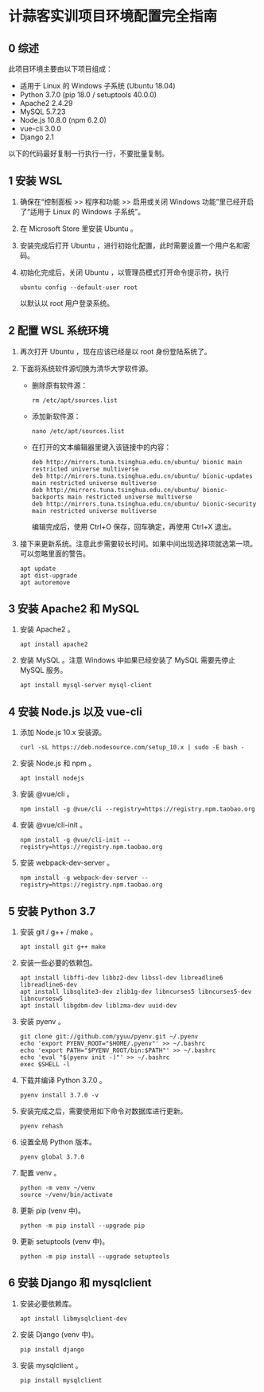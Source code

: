 # 计蒜客实训项目环境配置完全指南

## 0 综述

此项目环境主要由以下项目组成：
- 适用于 Linux 的 Windows 子系统 (Ubuntu 18.04)
- Python 3.7.0 (pip 18.0 / setuptools 40.0.0)
- Apache2 2.4.29
- MySQL 5.7.23
- Node.js 10.8.0 (npm 6.2.0)
- vue-cli 3.0.0
- Django 2.1

以下的代码最好复制一行执行一行，不要批量复制。

## 1 安装 WSL

1. 确保在“控制面板 >> 程序和功能 >> 启用或关闭 Windows 功能”里已经开启了“适用于 Linux 的 Windows 子系统”。

2. 在 Microsoft Store 里安装 Ubuntu 。

3. 安装完成后打开 Ubuntu ，进行初始化配置，此时需要设置一个用户名和密码。

4. 初始化完成后，关闭 Ubuntu ，以管理员模式打开命令提示符，执行

    ```
    ubuntu config --default-user root
    ```

    以默认以 root 用户登录系统。

## 2 配置 WSL 系统环境

1. 再次打开 Ubuntu ，现在应该已经是以 root 身份登陆系统了。

2. 下面将系统软件源切换为清华大学软件源。

    - 删除原有软件源：

        ```
        rm /etc/apt/sources.list
        ```

    - 添加新软件源：

        ```
        nano /etc/apt/sources.list
        ```

    - 在打开的文本编辑器里键入该链接中的内容：

        ```
        deb http://mirrors.tuna.tsinghua.edu.cn/ubuntu/ bionic main restricted universe multiverse
        deb http://mirrors.tuna.tsinghua.edu.cn/ubuntu/ bionic-updates main restricted universe multiverse
        deb http://mirrors.tuna.tsinghua.edu.cn/ubuntu/ bionic-backports main restricted universe multiverse
        deb http://mirrors.tuna.tsinghua.edu.cn/ubuntu/ bionic-security main restricted universe multiverse
        ```

        编辑完成后，使用 Ctrl+O 保存，回车确定，再使用 Ctrl+X 退出。

3. 接下来更新系统。注意此步需要较长时间。如果中间出现选择项就选第一项。可以忽略里面的警告。

    ```
    apt update
    apt dist-upgrade
    apt autoremove
    ```

## 3 安装 Apache2 和 MySQL

1. 安装 Apache2 。

    ```
    apt install apache2
    ```

2. 安装 MySQL 。注意 Windows 中如果已经安装了 MySQL 需要先停止 MySQL 服务。

    ```
    apt install mysql-server mysql-client
    ```

## 4 安装 Node.js 以及 vue-cli

1. 添加 Node.js 10.x 安装源。

    ```
    curl -sL https://deb.nodesource.com/setup_10.x | sudo -E bash -
    ```

2. 安装 Node.js 和 npm 。

    ```
    apt install nodejs
    ```

3. 安装 @vue/cli 。

    ```
    npm install -g @vue/cli --registry=https://registry.npm.taobao.org
    ```

4. 安装 @vue/cli-init 。

    ```
    npm install -g @vue/cli-init --registry=https://registry.npm.taobao.org
    ```

5. 安装 webpack-dev-server 。

    ```
    npm install -g webpack-dev-server --registry=https://registry.npm.taobao.org
    ```

## 5 安装 Python 3.7

1. 安装 git / g++ / make 。

    ```
    apt install git g++ make
    ```

2. 安装一些必要的依赖包。

    ```
    apt install libffi-dev libbz2-dev libssl-dev libreadline6 libreadline6-dev
    apt install libsqlite3-dev zlib1g-dev libncurses5 libncurses5-dev libncursesw5
    apt install libgdbm-dev liblzma-dev uuid-dev
    ```

3. 安装 pyenv 。

    ```
    git clone git://github.com/yyuu/pyenv.git ~/.pyenv
    echo 'export PYENV_ROOT="$HOME/.pyenv"' >> ~/.bashrc
    echo 'export PATH="$PYENV_ROOT/bin:$PATH"' >> ~/.bashrc
    echo 'eval "$(pyenv init -)"' >> ~/.bashrc
    exec $SHELL -l
    ```

4. 下载并编译 Python 3.7.0 。

    ```
    pyenv install 3.7.0 -v
    ```

5. 安装完成之后，需要使用如下命令对数据库进行更新。

    ```
    pyenv rehash
    ```

6. 设置全局 Python 版本。

    ```
    pyenv global 3.7.0
    ```

7. 配置 venv 。

    ```
    python -m venv ~/venv
    source ~/venv/bin/activate
    ```

8. 更新 pip (venv 中)。

    ```
    python -m pip install --upgrade pip
    ```

9. 更新 setuptools (venv 中)。

    ```
    python -m pip install --upgrade setuptools
    ```

## 6 安装 Django 和 mysqlclient

1. 安装必要依赖库。

    ```
    apt install libmysqlclient-dev
    ```

2. 安装 Django (venv 中)。

    ```
    pip install django
    ```

3. 安装 mysqlclient 。

    ```
    pip install mysqlclient
    ```
